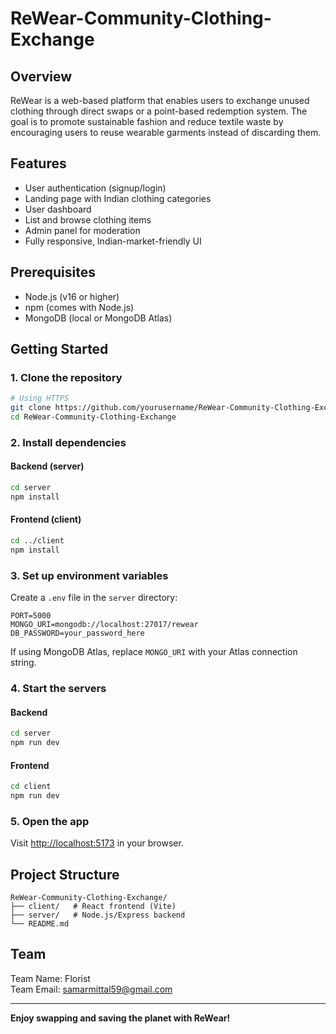 # ReWear-Community-Clothing-Exchange

## Overview
ReWear is a web-based platform that enables users to exchange unused clothing through direct swaps or a point-based redemption system. The goal is to promote sustainable fashion and reduce textile waste by encouraging users to reuse wearable garments instead of discarding them.

## Features
- User authentication (signup/login)
- Landing page with Indian clothing categories
- User dashboard
- List and browse clothing items
- Admin panel for moderation
- Fully responsive, Indian-market-friendly UI

## Prerequisites
- Node.js (v16 or higher)
- npm (comes with Node.js)
- MongoDB (local or MongoDB Atlas)

## Getting Started

### 1. Clone the repository
```bash
# Using HTTPS
git clone https://github.com/yourusername/ReWear-Community-Clothing-Exchange.git
cd ReWear-Community-Clothing-Exchange
```

### 2. Install dependencies
#### Backend (server)
```bash
cd server
npm install
```
#### Frontend (client)
```bash
cd ../client
npm install
```

### 3. Set up environment variables
Create a `.env` file in the `server` directory:
```
PORT=5000
MONGO_URI=mongodb://localhost:27017/rewear
DB_PASSWORD=your_password_here
```
If using MongoDB Atlas, replace `MONGO_URI` with your Atlas connection string.

### 4. Start the servers
#### Backend
```bash
cd server
npm run dev
```
#### Frontend
```bash
cd client
npm run dev
```

### 5. Open the app
Visit [http://localhost:5173](http://localhost:5173) in your browser.

## Project Structure
```
ReWear-Community-Clothing-Exchange/
├── client/   # React frontend (Vite)
├── server/   # Node.js/Express backend
└── README.md
```

## Team
Team Name: Florist  
Team Email: samarmittal59@gmail.com

---
**Enjoy swapping and saving the planet with ReWear!**
